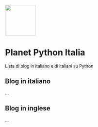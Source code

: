 <img src="https://avatars.githubusercontent.com/u/3573467?s=200&v=4" width="100" />

# Planet Python Italia

Lista di blog in italiano e di italiani su Python

## Blog in italiano

...

## Blog in inglese

...
